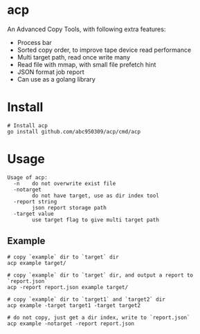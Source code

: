 # acp
An Advanced Copy Tools, with following extra features:
- Process bar
- Sorted copy order, to improve tape device read performance
- Multi target path, read once write many
- Read file with mmap, with small file prefetch hint
- JSON format job report
- Can use as a golang library

# Install
```
# Install acp
go install github.com/abc950309/acp/cmd/acp
```

# Usage

```
Usage of acp:
  -n    do not overwrite exist file
  -notarget
        do not have target, use as dir index tool
  -report string
        json report storage path
  -target value
        use target flag to give multi target path
```

## Example

```
# copy `example` dir to `target` dir
acp example target/

# copy `example` dir to `target` dir, and output a report to `report.json`
acp -report report.json example target/

# copy `example` dir to `target1` and `target2` dir
acp example -target target1 -target target2

# do not copy, just get a dir index, write to `report.json`
acp example -notarget -report report.json
```

